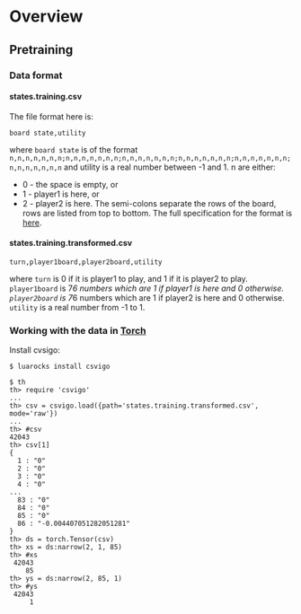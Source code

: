 # Overview

## Pretraining

### Data format

#### states.training.csv

The file format here is:

```
board state,utility
```

where `board state` is of the format `n,n,n,n,n,n,n;n,n,n,n,n,n,n;n,n,n,n,n,n,n;n,n,n,n,n,n,n;n,n,n,n,n,n,n;n,n,n,n,n,n,n` and utility is a real number between -1 and 1. n are either:
* 0 - the space is empty, or
* 1 - player1 is here, or
* 2 - player2 is here.
The semi-colons separate the rows of the board, rows are listed from top to bottom. The full specification for the format is [here](http://theaigames.com/competitions/four-in-a-row/getting-started).

#### states.training.transformed.csv

```
turn,player1board,player2board,utility
```
where `turn` is 0 if it is player1 to play, and 1 if it is player2 to play. `player1board` is 7*6 numbers which are 1 if player1 is here and 0 otherwise. `player2board` is 7*6 numbers which are 1 if player2 is here and 0 otherwise. `utility` is a real number from -1 to 1.

### Working with the data in [Torch](http://torch.ch/)

Install cvsigo:
```
$ luarocks install csvigo
```

```
$ th
th> require 'csvigo'
...
th> csv = csvigo.load({path='states.training.transformed.csv', mode='raw'})
...
th> #csv
42043
th> csv[1]
{
  1 : "0"
  2 : "0"
  3 : "0"
  4 : "0"
...
  83 : "0"
  84 : "0"
  85 : "0"
  86 : "-0.004407051282051281"
}
th> ds = torch.Tensor(csv)
th> xs = ds:narrow(2, 1, 85)
th> #xs
 42043
    85
th> ys = ds:narrow(2, 85, 1)
th> #ys
 42043
     1    
```